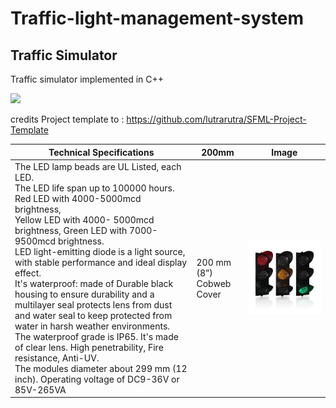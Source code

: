 # Traffic-light-management-system
## Traffic Simulator

Traffic simulator implemented in C++

![](https://media.giphy.com/media/ifXVEva4ksUVCz5vRn/giphy.gif)

credits Project template to : <https://github.com/lutrarutra/SFML-Project-Template>


| Technical Specifications         | 200mm                                | Image                               |
|----------------------------------|--------------------------------------|-------------------------------------|
| The LED lamp beads are UL Listed, each LED.<br> The LED life span up to 100000 hours. <br> Red LED with 4000-5000mcd brightness,<br> Yellow LED with 4000- 5000mcd brightness, Green LED with 7000- 9500mcd brightness.<br> LED light-emitting diode is a light source, with stable performance and ideal display effect. <br> It's waterproof: made of Durable black housing to ensure durability and a multilayer seal protects lens from dust and water seal to keep protected from water in harsh weather environments. The waterproof grade is IP65. It's made of clear lens. High penetrability, Fire resistance, Anti-UV.<br> The modules diameter about 299 mm (12 inch). Operating voltage of DC9-36V or 85V-265VA                           | 200 mm (8”) Cobweb Cover             | <img src="assets/200mm_LED_traffic_light.jpg" width="100%" >

